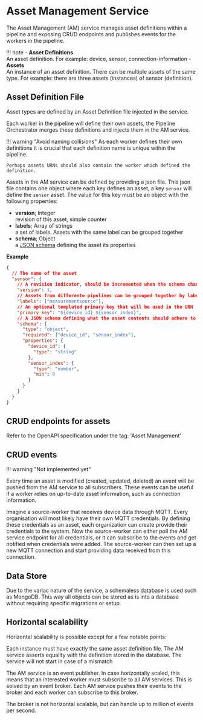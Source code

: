 # Asset Management Service

The Asset Management (AM) service manages asset definitions within a pipeline and exposing CRUD endpoints and publishes events for the workers in the pipeline.

!!! note
    - **Asset Definitions**  
      An asset definition. For example: device, sensor, connection-information
    - **Assets**  
      An instance of an asset definition. There can be multiple assets of the same type. For example: there are three assets (instances) of sensor (definition).

## Asset Definition File

Asset types are defined by an Asset Definition file injected in the service. 

Each worker in the pipeline will define their own assets, the Pipeline Orchestrator merges these definitions and injects them in the AM service.

!!! warning "Avoid naming collisions"
    As each worker defines their own definitions it is crucial that each definition name is unique within the pipeline.

    Perhaps assets URNs should also contain the worker which defined the definition.

Assets in the AM service can be defined by providing a json file. This json file contains one object where each key defines an asset, a key `sensor` will define the `sensor` asset. The value for this key must be an object with the following properties:

- **version**; Integer  
  revision of this asset, simple counter
- **labels**; Array of strings  
  a set of labels. Assets with the same label can be grouped together
- **schema**; Object  
  a [JSON schema](https://json-schema.org/) defining the asset its properties

**Example**

```json
{
  // The name of the asset
  "sensor": {
    // A revision indicator, should be incremented when the schema changes 
    "version": 1,
    // Assets from differente pipelines can be grouped together by label
    "labels": ["measurementsource"],
    // An optional templated primary key that will be used in the URN
    "primary_key": "${device_id}_${sensor_index}",
    // A JSON schema defining what the asset contents should adhere to
    "schema": {
      "type": "object",
      "required": ["device_id", "sensor_index"],
      "properties": {
        "device_id": {
          "type": "string"
        },
        "sensor_index": {
          "type": "number",
          "min": 0 
        }
      }
    }
  }
}
```

## CRUD endpoints for assets

Refer to the OpenAPI specification under the tag: 'Asset&nbsp;Management'

## CRUD events

!!! warning "Not implemented yet"

Every time an asset is modified (created, updated, deleted) an event will be pushed from the AM service to all subscribers. These events can be useful if a worker relies on up-to-date asset information, such as connection information.

Imagine a source-worker that receives device data through MQTT. Every organisation will most likely have their own MQTT credentials. By defining these credentials as an asset, each organization can create provide their credentials to the system. Now the source-worker can either poll the AM service endpoint for all credentials, or it can subscribe to the events and get notified when credentials were added. The source-worker can then set up a new MQTT connection and start providing data received from this connection.

## Data Store

Due to the variac nature of the service, a schemaless database is used such as MongoDB. This way all objects can be stored as is into a database without requiring specific migrations or setup.

## Horizontal scalability

Horizontal scalability is possible except for a few notable points:

Each instance must have exactly the same asset definition file. The AM service asserts equality with the definition stored in the database. The service will not start in case of a mismatch

The AM service is an event publisher. In case horizontally scaled, this means that an interested worker must subscribe to all AM services. This is solved by an event broker. Each AM service pushes their events to the broker and each worker can subscribe to this broker.

The broker is not horizontal scalable, but can handle up to million of events per second.
